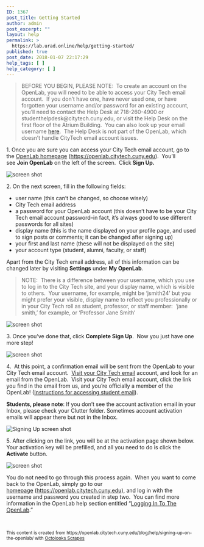 ```yaml
---
ID: 1367
post_title: Getting Started
author: admin
post_excerpt: ""
layout: help
permalink: >
  https://lab.urad.online/help/getting-started/
published: true
post_date: 2018-01-07 22:17:29
help_tags: [ ]
help_category: [ ]
---
```

<div>
            <blockquote><p>BEFORE YOU BEGIN, PLEASE NOTE: &nbsp;To create an account on the OpenLab, you will need to be able to access your City Tech email account. &nbsp;If you don&rsquo;t have one, have never used one, or have forgotten your username and/or password for an existing account, you&rsquo;ll need to contact the Help Desk at 718-260-4900 or studenthelpdesk@citytech.cuny.edu, or visit the Help Desk on the first floor of the Atrium Building.&nbsp; You can also look up your email username <a href="http://cis.citytech.cuny.edu/Student/it_student_findemail.aspx">here</a>.&nbsp; The Help Desk is not part of the OpenLab, which doesn&rsquo;t handle CityTech email account issues.</p></blockquote>
<p>1. Once you are sure you can access your City Tech email account, go to the&nbsp;<a href="http://https://openlab.citytech.cuny.edu">OpenLab homepage</a>&nbsp;(<a href="https://lab.urad.online">https://openlab.citytech.cuny.edu</a>).&nbsp;&nbsp;You&rsquo;ll see&nbsp;<strong>Join OpenLab</strong>&nbsp;on the left of the screen. &nbsp;Click<strong>&nbsp;Sign Up.</strong></p>
<p><img class="alignnone wp-image-36128 size-full" src="https://openlab.citytech.cuny.edu/wp-content/uploads/2012/08/signing_up_1_v2.png" alt="screen shot"/></p>
<p>2. On the next screen, fill in the following fields:</p>
<ul><li>user name (this can&rsquo;t be changed, so choose wisely)</li>
<li>City Tech email address</li>
<li>a password for your OpenLab account (this doesn&rsquo;t have to be your City Tech email account password&ndash;in fact, it&rsquo;s always good to use different passwords for all sites)</li>
<li>display name (this is the name displayed on your profile page, and used to sign posts or comments; it can be changed after signing up)</li>
<li>your first and last name (these will not be displayed on the site)</li>
<li>your account type (student, alumni, faculty, or staff)</li>
</ul><p>Apart from the City Tech email address, all of this information can be changed later by visiting&nbsp;<strong>Settings</strong> under&nbsp;<strong>My OpenLab</strong>.</p>
<blockquote><p>NOTE: &nbsp;There is a difference between your username, which you use to log in to the City Tech site, and your display name, which is visible to others. &nbsp;Your username, for example, might be &lsquo;jsmith24&rsquo; but you might prefer your visible, display name to reflect you professionally or in your City Tech roll as student, professor, or staff member: &nbsp;&lsquo;jane smith,&rsquo; for example, or &lsquo;Professor Jane Smith&rsquo;<a name="email" id="email" href="https://lab.urad.online/help/signing-up-on-the-openlab/"></a></p></blockquote>
<p><img class="alignnone wp-image-36130 size-full" src="https://openlab.citytech.cuny.edu/wp-content/uploads/2012/08/signing_up_2_v3.png" alt="screen shot"/></p>
<p>3. Once you&rsquo;ve done that, click&nbsp;<strong>Complete Sign Up</strong>.&nbsp; Now you just have one more step!</p>
<p><img class="alignnone wp-image-36131 size-full" src="https://openlab.citytech.cuny.edu/wp-content/uploads/2012/08/signing_up_3_v2.png" alt="screen shot"/></p>
<p>4. &nbsp;At this point, a confirmation email will be sent from the OpenLab to your City Tech email account. &nbsp;<a href="https://login.microsoftonline.com/login.srf?wa=wsignin1.0&amp;rpsnv=2&amp;ct=1377636614&amp;rver=6.1.6206.0&amp;wp=MBI_KEY&amp;wreply=https:%2F%2Fwww.outlook.com%2Fowa%2F&amp;id=260563&amp;whr=mail.citytech.cuny.edu&amp;CBCXT=out">Visit your City Tech email</a> account, and look for an email from the OpenLab.&nbsp;&nbsp;Visit your City Tech email account, click the link you find in the email from us, and you&rsquo;re officially a member of the OpenLab! (<a title="Accessing your City Tech email (for students)" href="https://lab.urad.online/help/accessing-your-city-tech-email-for-students/">Instructions for accessing student email</a>).</p>
<p><strong>Students, please note</strong>: If you don&rsquo;t see the account activation email in your Inbox, please check your Clutter folder. Sometimes account activation emails will appear there but not in the Inbox.</p>
<p><img class="alignnone wp-image-8788 size-full" src="https://openlab.citytech.cuny.edu/wp-content/uploads/2012/08/Signing_Up_4.jpg" alt="Signing Up screen shot"/></p>
<p>5. After clicking on the link, you will be at the activation page shown below.&nbsp; Your activation key will be prefilled, and all you need to do is click the <strong>Activate</strong> button.</p>
<p><img class="alignnone wp-image-43490 size-full" src="https://openlab.citytech.cuny.edu/wp-content/uploads/2012/08/signing_up_4.png" alt="screen shot"/></p>
<p>You do not need to go through this process again. &nbsp;When you want to come back to the OpenLab, simply go to our<a href="http://https://openlab.citytech.cuny.edu"> homepage</a>&nbsp;(<a href="https://lab.urad.online">https://openlab.citytech.cuny.edu</a>), and log in with the username and password you created in step two. &nbsp;You can find more information in the OpenLab help section entitled &ldquo;<a href="https://lab.urad.online/help/logging-in-to-the-openlab/">Logging In To The OpenLab</a>.&rdquo;</p>
<p>&nbsp;</p>
                    </div><p><small>This content is created from https://openlab.citytech.cuny.edu/blog/help/signing-up-on-the-openlab/ with <a href='https://codecanyon.net/item/scrapes-web-scraper-plugin-for-wordpress/18918857?ref=Octolooks'>Octolooks Scrapes</a></small></p>